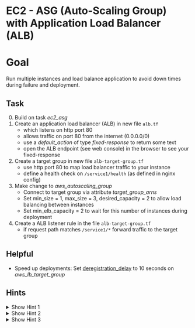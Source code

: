 # EC2 - ASG (Auto-Scaling Group) with Application Load Balancer (ALB)

# Goal
Run multiple instances and load balance application to avoid down times during failure and deployment.


## Task
0. Build on task *ec2_asg*
0. Create an application load balancer (ALB) in new file `alb.tf`
    - which listens on http port 80 
    - allows traffic on port 80 from the internet (0.0.0.0/0)
    - use a *default_action* of type *fixed-response* to return some text
    - open the ALB endpoint (see web console) in the browser to see your fixed-response
0. Create a target group in new file `alb-target-group.tf`
    - use http port 80 to map load balancer traffic to your instance
    - define a health check on `/service1/health` (as defined in nginx config)
0. Make change to *aws_autoscaling_group*
    - Connect to target group via attribute *target_group_arns*
    - Set min_size = 1, max_size = 3, desired_capacity = 2 to allow load balancing between instances
    - Set min_elb_capacity = 2 to wait for this number of instances during deployment
0. Create a ALB listener rule in the file `alb-target-group.tf`
    - if request path matches `/service1/*` forward traffic to the target group

    
## Helpful
- Speed up deployments: Set [deregistration_delay](https://docs.aws.amazon.com/elasticloadbalancing/latest/application/load-balancer-target-groups.html#deregistration-delay) to 10 seconds on *aws_lb_target_group*


## Hints
<details><summary>Show Hint 1</summary><p>

ALB: You need three resources.</br>
ALB Target Group: You need two resources. 
</p></details>


<details><summary>Show Hint 2</summary><p>

ALB: aws_security_group, aws_lb, aws_lb_listener</br>
ALB Target Group: aws_lb_target_group, aws_lb_listener_rule
</p></details>


<details><summary>Show Hint 3</summary><p>

Condition for *aws_lb_listener_rule*:
```
  condition {
    field = "path-pattern"
    values = ["/service1/*"]
  }
```
</p></details>
